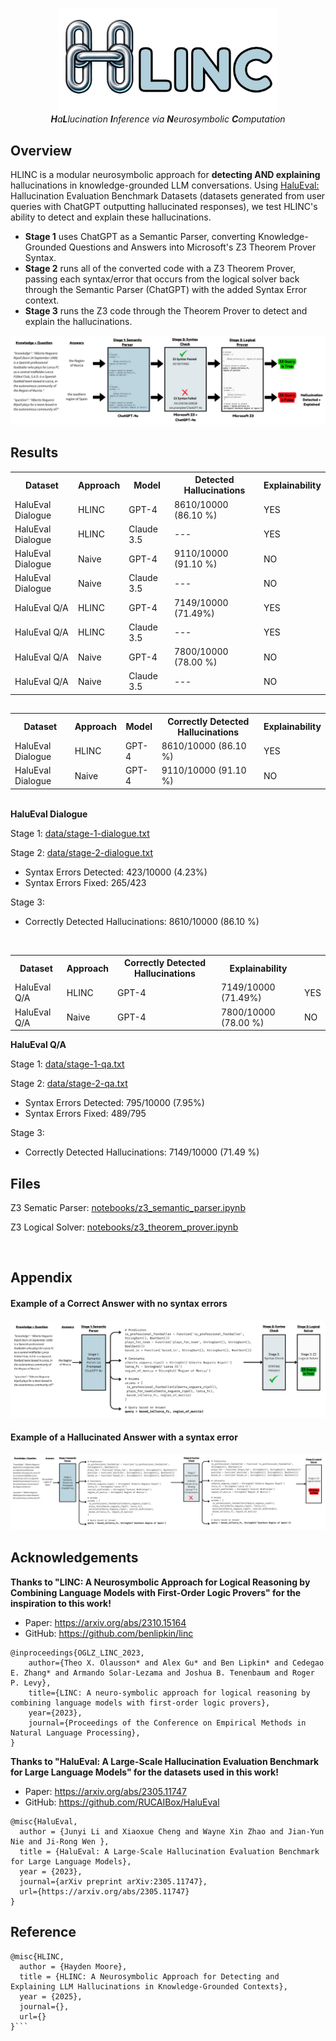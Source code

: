 <p align="center">
  <img src="images/logo.png" width="350" title="HLINC">
  <br>
  <i><b>H</b>a<b>L</b>lucination <b>I</b>nference via <b>N</b>eurosymbolic <b>C</b>omputation</i>
</p>



## Overview

HLINC is a modular neurosymbolic approach for <b>detecting AND explaining</b> hallucinations in knowledge-grounded LLM conversations. Using [HaluEval:](https://github.com/RUCAIBox/HaluEval/tree/main) Hallucination Evaluation Benchmark Datasets (datasets generated from user queries with ChatGPT outputting hallucinated responses), we test HLINC's ability to detect and explain these hallucinations.
	
- **Stage 1** uses ChatGPT as a Semantic Parser, converting Knowledge-Grounded Questions and Answers into Microsoft's Z3 Theorem Prover Syntax. 
- **Stage 2** runs all of the converted code with a Z3 Theorem Prover, passing each syntax/error that occurs from the logical solver back through the Semantic Parser (ChatGPT) with the added Syntax Error context.
- **Stage 3** runs the Z3 code through the Theorem Prover to detect and explain the hallucinations.  

<p align="center">
  <img src="images/example-1.png" title="HLINC stages">
</p>


## Results
<body>


<table>
  <tr>
    <th>Dataset</th>
    <th>Approach</th>
    <th>Model</th>
    <th>Detected Hallucinations</th>
    <th>Explainability</th>
  </tr>
  <tr>
    <td>HaluEval Dialogue</td>
    <td>HLINC</td>
    <td>GPT-4</td>
    <td>8610/10000 (86.10 %)</td>
    <td>YES</td>
  </tr>
  <tr>
    <td>HaluEval Dialogue</td>
    <td>HLINC</td>
    <td>Claude 3.5</td>
    <td>---</td>
    <td>YES</td>
  </tr>
  <tr>
    <td>HaluEval Dialogue</td>
    <td>Naive</td>
    <td>GPT-4</td>
    <td>9110/10000 (91.10 %)</td>
    <td>NO</td>
  </tr>
  <tr>
    <td>HaluEval Dialogue</td>
    <td>Naive</td>
    <td>Claude 3.5</td>
    <td>---</td>
    <td>NO</td>
  </tr>
  <tr>
    <td>HaluEval Q/A</td>
    <td>HLINC</td>
    <td>GPT-4</td>
    <td>7149/10000 (71.49%)</td>
    <td>YES</td>
  </tr>
  <tr>
    <td>HaluEval Q/A</td>
    <td>HLINC</td>
    <td>Claude 3.5</td>
    <td>---</td>
    <td>YES</td>
  </tr>
  <tr>
    <td>HaluEval Q/A</td>
    <td>Naive</td>
    <td>GPT-4</td>
    <td>7800/10000 (78.00 %)</td>
    <td>NO</td>
  </tr>
  <tr>
    <td>HaluEval Q/A</td>
    <td>Naive</td>
    <td>Claude 3.5</td>
    <td>---</td>
    <td>NO</td>
  </tr>
  
</table>

</body>

##

<body>


<table>
  <tr>
    <th>Dataset</th>
    <th>Approach</th>
    <th>Model</th>
    <th>Correctly Detected Hallucinations</th>
    <th>Explainability</th>
  </tr>
  <tr>
    <td>HaluEval Dialogue</td>
    <td>HLINC</td>
    <td>GPT-4</td>
    <td>8610/10000 (86.10 %)</td>
    <td>YES</td>
  </tr>
  <tr>
    <td>HaluEval Dialogue</td>
    <td>Naive</td>
    <td>GPT-4</td>
    <td>9110/10000 (91.10 %)</td>
    <td>NO</td>
  </tr>
  
</table>

</body>

<br>
<b>HaluEval Dialogue</b> <br>

Stage 1: [data/stage-1-dialogue.txt](https://github.com/HaydenMM/HLINC/blob/dev/data/stage-1-dialogue.txt)
  
Stage 2: [data/stage-2-dialogue.txt](https://github.com/HaydenMM/HLINC/blob/dev/data/stage-2-dialogue.txt)
- Syntax Errors Detected: 423/10000 (4.23%)
- Syntax Errors Fixed: 265/423

Stage 3:
- Correctly Detected Hallucinations: 8610/10000 (86.10 %)

<br>

<body>


<table>
  <tr>
    <th>Dataset</th>
    <th>Approach</th>
    <th>Correctly Detected Hallucinations</th>
    <th>Explainability</th>
  </tr>
  <tr>
    <td>HaluEval Q/A</td>
    <td>HLINC</td>
    <td>GPT-4</td>
    <td>7149/10000 (71.49%)</td>
    <td>YES</td>
  </tr>
  <tr>
    <td>HaluEval Q/A</td>
    <td>Naive</td>
    <td>GPT-4</td>
    <td>7800/10000 (78.00 %)</td>
    <td>NO</td>
  </tr>
  
</table>

</body>

<b>HaluEval Q/A</b> <br>

Stage 1: [data/stage-1-qa.txt](https://github.com/HaydenMM/HLINC/blob/dev/data/stage-1-qa.txt)
  
Stage 2: [data/stage-2-qa.txt](https://github.com/HaydenMM/HLINC/blob/dev/data/stage-2-qa.txt)
- Syntax Errors Detected: 795/10000 (7.95%)
- Syntax Errors Fixed: 489/795

Stage 3:
- Correctly Detected Hallucinations: 7149/10000 (71.49 %)

## Files
Z3 Sematic Parser: [notebooks/z3_semantic_parser.ipynb](https://github.com/HaydenMM/HLINC/blob/dev/notebooks/z3_semantic_parser.ipynb)

Z3 Logical Solver: [notebooks/z3_theorem_prover.ipynb](https://github.com/HaydenMM/HLINC/blob/dev/notebooks/z3_theorem_prover.ipynb)


<br>



## Appendix
#### Example of a Correct Answer with no syntax errors
<p align="center">
  <img src="images/example_2.png" title="Example of the right answer with no syntax errors">
</p>

#### Example of a Hallucinated Answer with a syntax error
<p align="center">
  <img src="images/example_3.png" title="Example of the hallucinated answer with syntax errors">
</p>

## Acknowledgements
<b>Thanks to "LINC: A Neurosymbolic Approach for Logical Reasoning by Combining Language Models with First-Order Logic Provers" for the inspiration to this work!</b>
<br>
- Paper: https://arxiv.org/abs/2310.15164
- GitHub: https://github.com/benlipkin/linc
```
@inproceedings{OGLZ_LINC_2023,
	author={Theo X. Olausson* and Alex Gu* and Ben Lipkin* and Cedegao E. Zhang* and Armando Solar-Lezama and Joshua B. Tenenbaum and Roger P. Levy},
	title={LINC: A neuro-symbolic approach for logical reasoning by combining language models with first-order logic provers},
	year={2023},
	journal={Proceedings of the Conference on Empirical Methods in Natural Language Processing},
}
```
<b>Thanks to "HaluEval: A Large-Scale Hallucination Evaluation Benchmark for Large Language Models" for the datasets used in this work!</b>
<br>
- Paper: https://arxiv.org/abs/2305.11747
- GitHub: https://github.com/RUCAIBox/HaluEval
```
@misc{HaluEval,
  author = {Junyi Li and Xiaoxue Cheng and Wayne Xin Zhao and Jian-Yun Nie and Ji-Rong Wen },
  title = {HaluEval: A Large-Scale Hallucination Evaluation Benchmark for Large Language Models},
  year = {2023},
  journal={arXiv preprint arXiv:2305.11747},
  url={https://arxiv.org/abs/2305.11747}
}
```




## Reference
```
@misc{HLINC,
  author = {Hayden Moore},
  title = {HLINC: A Neurosymbolic Approach for Detecting and Explaining LLM Hallucinations in Knowledge-Grounded Contexts},
  year = {2025},
  journal={},
  url={}
}```
